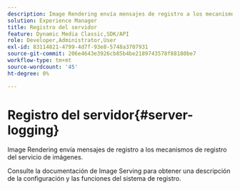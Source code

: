 ```yaml
---
description: Image Rendering envía mensajes de registro a los mecanismos de registro del servicio de imágenes.
solution: Experience Manager
title: Registro del servidor
feature: Dynamic Media Classic,SDK/API
role: Developer,Administrator,User
exl-id: 83114821-4799-4d7f-93e8-5748a3707931
source-git-commit: 206e4643e3926cb85b4be2189743578f88180be7
workflow-type: tm+mt
source-wordcount: '45'
ht-degree: 0%

---
```


# Registro del servidor{#server-logging}

Image Rendering envía mensajes de registro a los mecanismos de registro del servicio de imágenes.

Consulte la documentación de Image Serving para obtener una descripción de la configuración y las funciones del sistema de registro.
